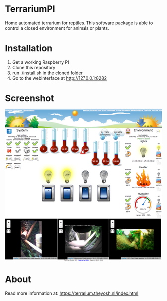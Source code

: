 # TerrariumPI
Home automated terrarium for reptiles. This software package is able to control a closed environment for animals or plants.

# Installation
1. Get a working Raspberry PI
2. Clone this repository
3. run ./install.sh in the cloned folder
4. Go to the webinterface at http://127.0.0.1:8282

# Screenshot
![TerrariumPI Screenshot](doc/screenshot.png)

# About
Read more information at: https://terrarium.theyosh.nl/index.html

